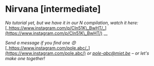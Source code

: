 # Nirvana \[intermediate]

_No tutorial yet, but we have it in our N compilation, watch it here:_ [_https://www.instagram.com/p/CIn51K\_BwHT/_](https://www.instagram.com/p/CIn51K\_BwHT/) __&#x20;

_Send a message if you find one 😍_ [_https://www.instagram.com/pole.abc/_](https://www.instagram.com/pole.abc/) _or_ [_pole-abc@miet.be_](mailto:pole-abc@miet.be) _– or let's make one together!_
